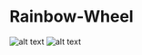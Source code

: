 # Rainbow-Wheel
![alt text](https://i.ibb.co/hL9Kk87/rainbow.png)
![alt text](https://i.ibb.co/d50LBHt/rainbow2.png)
